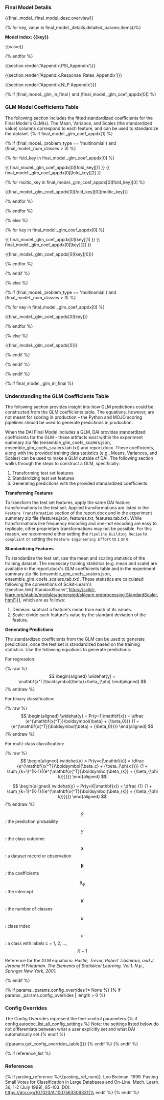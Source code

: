 ### Final Model Details

{{final_model._final_model_desc.overview}}

{% for key, value in final_model._details.detailed_params.items()%}

**Model Index: {{key}}**

{{value}}

{% endfor %}


{{section.render('Appendix.PSI_Appendix')}}

{{section.render('Appendix.Response_Rates_Appendix')}}

{{section.render('Appendix.NLP Appendix')}}


{% if (final_model._glm_in_final ) and (final_model._glm_coef_appdx[0]) %}

### GLM Model Coefficients Table

The following section includes the fitted standardized coefficients for the Final Model's GLM(s). The Mean, Variance, and Scales (the standardized value) columns correspond to each feature, and can be used to standardize the dataset.
{% if final_model._glm_coef_appdx[1] %}

{% if (final_model._problem_type == 'multinomial') and (final_model._num_classes > 3) %}

{% for fold_key in final_model._glm_coef_appdx[0] %}

{{ final_model._glm_coef_appdx[0][fold_key][1] }}
{{ final_model._glm_coef_appdx[0][fold_key][2] }}

{% for multic_key in final_model._glm_coef_appdx[0][fold_key][0] %}

{{final_model._glm_coef_appdx[0][fold_key][0][multic_key]}}

{% endfor %}

{% endfor %}

{% else %}

{% for key in final_model._glm_coef_appdx[0] %}

{{ final_model._glm_coef_appdx[0][key][1] }}
{{ final_model._glm_coef_appdx[0][key][2] }}

{{final_model._glm_coef_appdx[0][key][0]}}

{% endfor %}

{% endif %}

{% else %}

{% if  (final_model._problem_type == 'multinomial') and (final_model._num_classes > 3) %}

{% for key in final_model._glm_coef_appdx[0] %}

{{final_model._glm_coef_appdx[0][key]}}

{% endfor %}

{% else %}

{{final_model._glm_coef_appdx[0]}}

{% endif %}

{% endif  %}

{% endif %}

{% if final_model._glm_in_final %}

### Understanding the GLM Coefficients Table

The following section provides insight into how GLM predictions could be constructed from the GLM coefficients table. The equations, however, are not meant for scoring in production – the Python and MOJO scoring pipelines should be used to generate predictions in production.

When the DAI Final Model includes a GLM, DAI provides standardized coefficients for the GLM - these artifacts exist within the experiment summary zip file (ensemble\_glm_coefs\_scalers.json, ensemble\_glm\_coefs\_scalers.tab.txt) and report.docx. These coefficients, along with the provided training data statistics (e.g., Means, Variances, and Scales) can be used to make a GLM outside of DAI.
The following section walks through the steps to construct a GLM, specifically:

1. Transforming test set features
2. Standardizing test set features
3. Generating predictions with the provided standardized coefficients

**Transforming Features**

To transform the test set features, apply the same DAI feature transformations to the test set. Applied transformations are listed in the `Feature Transformation` section of the report.docx and in the experiment summary zip file (features.json, features.txt, features.tab.txt). While transformations like frequency encoding and one-hot encoding are easy to replicate, other proprietary transformations may not be possible. For this reason, we recommend either setting the `Pipeline Building Recipe` to `compliant` or setting the `Feature Engineering Effort` to `1` or `0`.

**Standardizing Features**

To standardize the test set, use the mean and scaling statistics of the training dataset. The necessary training statistics (e.g. mean and scale) are available in the report.docx's GLM coefficients table and in the experiment summary zip file (ensemble\_glm\_coefs\_scalers.json, ensemble\_glm\_coefs\_scalers.tab.txt). These statistics are calculated following the conventions of Scikit-Learn's {{section.link('StandardScaler','https://scikit-learn.org/stable/modules/generated/sklearn.preprocessing.StandardScaler.html')}}, which are as follows:

1. Demean: subtract a feature's mean from each of its values.
2. Scale: divide each feature's value by the standard deviation of the feature.

**Generating Predictions**

The standardized coefficients from the GLM can be used to generate predictions, once the test set is standardized based on the training statistics.
Use the following equations to generate predictions:

For regression:

{% raw %}
$$ \begin{aligned}
\widehat{y} = \mathbf{x^T}\boldsymbol{\beta}+\beta_{\phi}
\end{aligned} $$
{% endraw %}

For binary classification:

{% raw %}
$$ \begin{aligned}
\widehat{y} = Pr(y=1|\mathbf{x}) = \dfrac {e^{\mathbf{x{^T}}\boldsymbol{\beta} + {\beta_0}}} {1 + {e^{\mathbf{x{^T}}\boldsymbol{\beta} + {\beta_0}}}}
\end{aligned} $$
{% endraw %}

For multi-class classification:

{% raw %}
$$ \begin{aligned}
\widehat{y} = Pr(y=c|\mathbf{x}) = \dfrac {e^{\mathbf{x{^T}}\boldsymbol{\beta_c} + {\beta_{\phi c}}}} {1 + \sum_{k=1}^{K-1}{{e^{\mathbf{x{^T}}\boldsymbol{\beta_{k}} + {\beta_{\phi k}}}}}}
\end{aligned} $$

$$ \begin{aligned} 
\widehat{y} = Pr(y=K|\mathbf{x}) = \dfrac {1} {1 + \sum_{k=1}^{K-1}{{e^{\mathbf{x{^T}}\boldsymbol{\beta_{k}} + {\beta_{\phi k}}}}}}
\end{aligned}
$$
{% endraw %}

$$\widehat{y}$$ : the prediction probability

$$y$$ : the class outcome

$$\mathbf{x}$$ : a dataset record or observation

$$\boldsymbol{\beta}$$ : the coefficients

$$\beta_{\phi}$$: the intercept

$$K$$ : the number of classes

$$k$$ : class index

$$c$$ : a class with labels c = 1, 2, …, $$K-1$$

Reference for the GLM equations: *Hastie, Trevor, Robert Tibshirani, and J Jerome H Friedman. The Elements of Statistical Learning. Vol.1. N.p., Springer New York, 2001.*


{% endif %}

{% if params._params.config_overrides != None %}
{% if params._params.config_overrides | length > 0 %}
### Config Overrides

The Config Overrides represent the fine-control parameters.{% if config.autodoc_list_all_config_settings %} Note: the settings listed below do not differentiate between what a user explicitly set and what DAI automatically set.{% endif %}

{{params.get_config_overrides_table()}}
{% endif %}
{% endif %}

{% if reference_list %}
### References

{% if pasting_reference %}{{pasting_ref_num}}. Leo Breiman. 1999. Pasting Small Votes for Classification in Large Databases and On-Line. Mach. Learn. 36, 1-2 (July 1999), 85-103. DOI: https://doi.org/10.1023/A:1007563306331{% endif %}
{% endif %}
